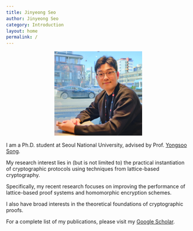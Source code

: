 ```yaml
---
title: Jinyeong Seo
author: Jinyeong Seo
category: Introduction
layout: home
permalink: /
---
```

<p align="center">
  <img src="./files/photo.jpeg" width="240px" height="230px" title="my_photo"/>
</p>

I am a Ph.D. student at Seoul National University, advised by Prof. [Yongsoo Song]. 

My research interest lies in (but is not limited to) the practical instantiation of cryptographic protocols using techniques from lattice-based cryptography. 

Specifically, my recent research focuses on improving the performance of lattice-based proof systems and homomorphic encryption schemes. 

I also have broad interests in the theoretical foundations of cryptographic proofs. 

For a complete list of my publications, please visit my [Google Scholar].

[Yongsoo Song]: https://yongsoosong.github.io/
[Google Scholar]: https://scholar.google.com/citations?user=izvRPnMAAAAJ&hl=en&authuser=4
